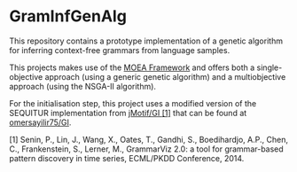 # GramInfGenAlg

This repository contains a prototype implementation of a genetic algorithm for inferring context-free grammars from language samples.

This projects makes use of the <a href= http://moeaframework.org/>MOEA Framework</a> and offers both a single-objective approach (using a generic genetic algorithm) and a multiobjective approach (using the NSGA-II algorithm).

For the initialisation step, this project uses a modified version of the SEQUITUR implementation from <a href=https://github.com/jMotif/GI> jMotif/GI </a> [[1]](#1) that can be found at <a href= https://github.com/omersayilir75/GI> omersayilir75/GI</a>.


<a id="1">[1]</a>
Senin, P., Lin, J., Wang, X., Oates, T., Gandhi, S., Boedihardjo, A.P., Chen, C., Frankenstein, S., Lerner, M., GrammarViz 2.0: a tool for grammar-based pattern discovery in time series, ECML/PKDD Conference, 2014.